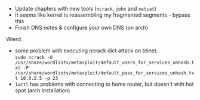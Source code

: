 - Update chapters with new tools (`ncrack`, `john` and `netcat`)  
- It seems like kernel is reassembling my fragmented segments - bypass this
- Finish DNS notes & configure your own DNS (on arch)  




Wierd:

- some problem with executing ncrack dict attack on telnet.  
`sudo ncrack -U /usr/share/wordlists/metasploit/default_users_for_services_unhash.txt -P /usr/share/wordlists/metasploit/default_pass_for_services_unhash.txt 10.0.2.5 -p 23`
- `iwctl` has problems with connecting to home router, but doesn't with hot spot (arch installation)  
